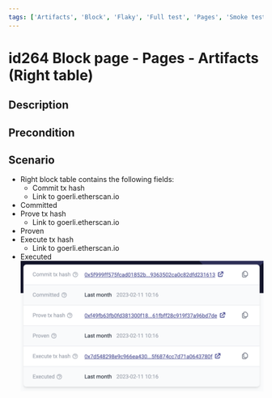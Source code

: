 ```yaml
---
tags: ['Artifacts', 'Block', 'Flaky', 'Full test', 'Pages', 'Smoke test', 'Active Partly Manual']
---
```


# id264 Block page - Pages - Artifacts (Right table)

## Description


## Precondition


## Scenario
- Right block table contains the following fields:
    - Commit tx hash
    - Link to goerli.etherscan.io
- Committed
- Prove tx hash
    - Link to goerli.etherscan.io
- Proven
- Execute tx hash
    - Link to goerli.etherscan.io
- Executed
  ![Screenshot](../../../../static/img/Pages/BlockPage/id264_1.png)